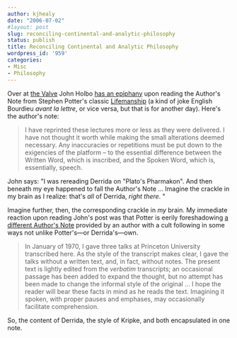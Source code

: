 ```yaml
---
author: kjhealy
date: "2006-07-02"
#layout: post
slug: reconciling-continental-and-analytic-philosophy
status: publish
title: Reconciling Continental and Analytic Philosophy
wordpress_id: '959'
categories:
- Misc
- Philosophy
---
```


Over at [the Valve](http://www.thevalve.org/go/valve/) John Holbo [has an epiphany](http://www.thevalve.org/go/valve/article/i_have_not_thought_it_worth_while_making_the_small_alterations_deemed_neces/) upon reading the Author's Note from Stephen Potter's classic [Lifemanship](http://www.amazon.com/exec/obidos/ASIN/1559212969/ref=nosim/kieranhealysw-20) (a kind of joke English Bourdieu *avant la lettre*, or vice versa, but that is for another day). Here's the author's note:

> I have reprinted these lectures more or less as they were delivered. I have not thought it worth while making the small alterations deemed necessary. Any inaccuracies or repetitions must be put down to the exigencies of the platform – to the essential difference between the Written Word, which is inscribed, and the Spoken Word, which is, essentially, speech.

John says: "I was rereading Derrida on "Plato's Pharmakon". And then beneath my eye happened to fall the Author's Note … Imagine the crackle in my brain as I realize: that's *all* of Derrida, *right there*. "

Imagine further, then, the corresponding crackle in *my* brain. My immediate reaction upon reading John's post was that Potter is eerily foreshadowing [a different Author's Note](http://www.amazon.com/exec/obidos/ASIN/0674598466/ref=nosim/kieranhealysw-20) provided by an author with a cult following in some ways not unlike Potter's—or Derrida's—own.

> In January of 1970, I gave three talks at Princeton University transcribed here. As the style of the transcript makes clear, I gave the talks without a written text, and, in fact, without notes. The present text is lightly edited from the *verbatim* transcripts; an occasional passage has been added to expand the thought, but no attempt has been made to change the informal style of the original … I hope the reader will bear these facts in mind as he reads the text. Imagining it spoken, with proper pauses and emphases, may occasionally facilitate comprehension.

So, the content of Derrida, the style of Kripke, and both encapsulated in one note.
